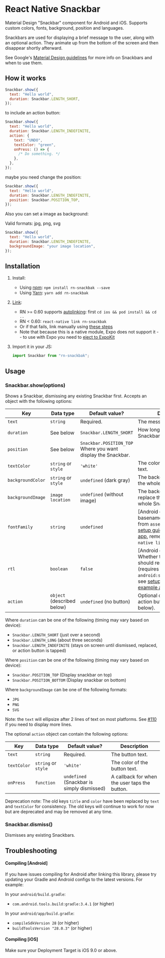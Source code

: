 # React Native Snackbar

Material Design "Snackbar" component for Android and iOS.
Supports custom colors, fonts, background, position and languages.

Snackbars are used for displaying a brief message to the user, along with an optional action.
They animate up from the bottom of the screen and then disappear shortly afterward.

See Google's [Material Design guidelines](https://material.io/guidelines/components/snackbars-toasts.html) for more info on Snackbars
and when to use them.

## How it works

```js
Snackbar.show({
  text: "Hello world",
  duration: Snackbar.LENGTH_SHORT,
});
```

to include an action button:

```js
Snackbar.show({
  text: "Hello world",
  duration: Snackbar.LENGTH_INDEFINITE,
  action: {
    text: "UNDO",
    textColor: "green",
    onPress: () => {
      /* Do something. */
    },
  },
});
```

maybe you need change the position:

```js
Snackbar.show({
  text: "Hello world",
  duration: Snackbar.LENGTH_INDEFINITE,
  position: Snackbar.POSITION_TOP,
});
```

Also you can set a image as background:

Valid formats: jpg, png, svg

```js
Snackbar.show({
  text: "Hello world",
  duration: Snackbar.LENGTH_INDEFINITE,
  backgroundImage: "your image location",
});
```

## Installation

1. Install:

   - Using [npm](https://www.npmjs.com/#getting-started): `npm install rn-snackbak --save`
   - Using [Yarn](https://yarnpkg.com/): `yarn add rn-snackbak`

2. [Link](https://facebook.github.io/react-native/docs/linking-libraries-ios.html):

   - RN >= 0.60 supports [autolinking](https://github.com/react-native-community/cli/blob/master/docs/autolinking.md): first `cd ios && pod install && cd ..`
   - RN < 0.60: `react-native link rn-snackbak`
   - Or if that fails, link manually using [these steps](https://github.com/cooperka/rn-snackbak/wiki/Manual-Installation)
   - Note that because this is a native module, Expo does not support it -- to use with Expo you need to [eject to ExpoKit](https://docs.expo.io/versions/latest/expokit/eject/)

3. Import it in your JS:

   ```js
   import Snackbar from "rn-snackbak";
   ```

## Usage

### Snackbar.show(options)

Shows a Snackbar, dismissing any existing Snackbar first. Accepts an object with the following options:

| Key               | Data type                  | Default value?                                               | Description                                                                                                                                                                                                                                               |
| ----------------- | -------------------------- | ------------------------------------------------------------ | --------------------------------------------------------------------------------------------------------------------------------------------------------------------------------------------------------------------------------------------------------- |
| `text`            | `string`                   | Required.                                                    | The message to show.                                                                                                                                                                                                                                      |
| `duration`        | See below                  | `Snackbar.LENGTH_SHORT`                                      | How long to display the Snackbar.                                                                                                                                                                                                                         |
| `position`        | See below                  | `Snackbar.POSITION_TOP` Where you want display the Snackbar. |
| `textColor`       | `string` or `style`        | `'white'`                                                    | The color of the message text.                                                                                                                                                                                                                            |
| `backgroundColor` | `string` or `style`        | `undefined` (dark gray)                                      | The background color for the whole Snackbar.                                                                                                                                                                                                              |
| `backgroundImage` | `image location`           | `undefined` (without image)                                  | The background image, (this replace the color) for the whole Snackbar.                                                                                                                                                                                    |
| `fontFamily`      | `string`                   | `undefined`                                                  | [Android only] The basename of a `.ttf` font from `assets/fonts/` (see [setup guide](https://github.com/facebook/react-native/issues/25852) and [example app](/example), remember to `react-native link` after).                                          |
| `rtl`             | `boolean`                  | `false`                                                      | [Android only, API 17+] Whether the Snackbar should render right-to-left (requires `android:supportsRtl="true"`, see [setup guide](https://android-developers.googleblog.com/2013/03/native-rtl-support-in-android-42.html) and [example app](/example)). |
| `action`          | `object` (described below) | `undefined` (no button)                                      | Optional config for the action button (described below).                                                                                                                                                                                                  |

Where `duration` can be one of the following (timing may vary based on device):

- `Snackbar.LENGTH_SHORT` (just over a second)
- `Snackbar.LENGTH_LONG` (about three seconds)
- `Snackbar.LENGTH_INDEFINITE` (stays on screen until dismissed, replaced, or action button is tapped)

Where `position` can be one of the following (timing may vary based on device):

- `Snackbar.POSITION_TOP` (Display snackbar on top)
- `Snackbar.POSITION_BOTTOM` (Display snackbar on bottom)

Where `backgroundImage` can be one of the following formats:

- `JPG`
- `PNG`
- `SVG`

Note: the `text` will ellipsize after 2 lines of text on most platforms. See [#110](https://github.com/cooperka/rn-snackbak/issues/110) if you need to display more lines.

The optional `action` object can contain the following options:

| Key         | Data type           | Default value?                             | Description                                   |
| ----------- | ------------------- | ------------------------------------------ | --------------------------------------------- |
| `text`      | `string`            | Required.                                  | The button text.                              |
| `textColor` | `string` or `style` | `'white'`                                  | The color of the button text.                 |
| `onPress`   | `function`          | `undefined` (Snackbar is simply dismissed) | A callback for when the user taps the button. |

Deprecation note: The old keys `title` and `color` have been replaced by `text` and `textColor` for consistency.
The old keys will continue to work for now but are deprecated and may be removed at any time.

### Snackbar.dismiss()

Dismisses any existing Snackbars.

## Troubleshooting

#### Compiling [Android]

If you have issues compiling for Android after linking this library,
please try updating your Gradle and Android configs to the latest versions. For example:

In your `android/build.gradle`:

- `com.android.tools.build:gradle:3.4.1` (or higher)

In your `android/app/build.gradle`:

- `compileSdkVersion 28` (or higher)
- `buildToolsVersion "28.0.3"` (or higher)

#### Compiling [iOS]

Make sure your Deployment Target is iOS 9.0 or above.
